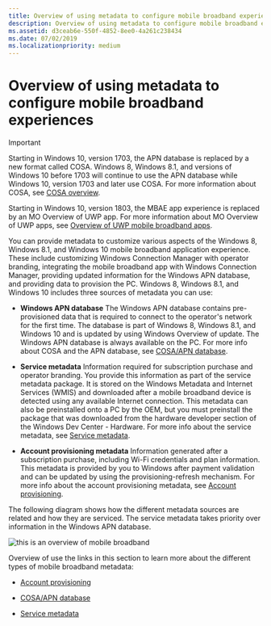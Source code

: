```yaml
---
title: Overview of using metadata to configure mobile broadband experiences
description: Overview of using metadata to configure mobile broadband experiences
ms.assetid: d3ceab6e-550f-4852-8ee0-4a261c238434
ms.date: 07/02/2019
ms.localizationpriority: medium
---
```


# Overview of using metadata to configure mobile broadband experiences

> [!IMPORTANT] 
> Starting in Windows 10, version 1703, the APN database is replaced by a new format called COSA. Windows 8, Windows 8.1, and versions of Windows 10 before 1703 will continue to use the APN database while Windows 10, version 1703 and later use COSA. For more information about COSA, see [COSA overview](cosa-overview.md).
>
> Starting in Windows 10, version 1803, the MBAE app experience is replaced by an MO Overview of UWP app. For more information about MO Overview of UWP apps, see [Overview of UWP mobile broadband apps](uwp-mobile-broadband-apps.md).

You can provide metadata to customize various aspects of the Windows 8, Windows 8.1, and Windows 10 mobile broadband application experience. These include customizing Windows Connection Manager with operator branding, integrating the mobile broadband app with Windows Connection Manager, providing updated information for the Windows APN database, and providing data to provision the PC. Windows 8, Windows 8.1, and Windows 10 includes three sources of metadata you can use:

-   **Windows APN database** The Windows APN database contains pre-provisioned data that is required to connect to the operator's network for the first time. The database is part of Windows 8, Windows 8.1, and Windows 10 and is updated by using Windows Overview of update. The Windows APN database is always available on the PC. For more info about COSA and the APN database, see [COSA/APN database](cosa-apn-database.md).

-   **Service metadata** Information required for subscription purchase and operator branding. You provide this information as part of the service metadata package. It is stored on the Windows Metadata and Internet Services (WMIS) and downloaded after a mobile broadband device is detected using any available Internet connection. This metadata can also be preinstalled onto a PC by the OEM, but you must preinstall the package that was downloaded from the hardware developer section of the Windows Dev Center - Hardware. For more info about the service metadata, see [Service metadata](service-metadata.md).

-   **Account provisioning metadata** Information generated after a subscription purchase, including Wi-Fi credentials and plan information. This metadata is provided by you to Windows after payment validation and can be updated by using the provisioning-refresh mechanism. For more info about the account provisioning metadata, see [Account provisioning](account-provisioning.md).

The following diagram shows how the different metadata sources are related and how they are serviced. The service metadata takes priority over information in the Windows APN database.

![this is an overview of mobile broadband](images/mbae-sxs-overview.jpg)

Overview of use the links in this section to learn more about the different types of mobile broadband metadata:

-   [Account provisioning](account-provisioning.md)

-   [COSA/APN database](cosa-apn-database.md)

-   [Service metadata](service-metadata.md)
